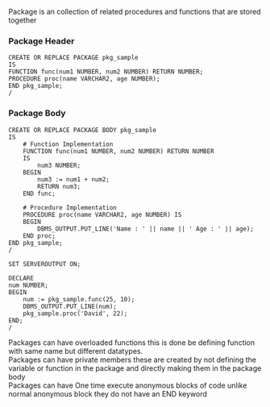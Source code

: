 Package is an collection of related procedures and functions that are stored together

### Package Header

````plsql
CREATE OR REPLACE PACKAGE pkg_sample
IS
FUNCTION func(num1 NUMBER, num2 NUMBER) RETURN NUMBER;
PROCEDURE proc(name VARCHAR2, age NUMBER);
END pkg_sample;
/
````

### Package Body

````plsql
CREATE OR REPLACE PACKAGE BODY pkg_sample
IS
	# Function Implementation
	FUNCTION func(num1 NUMBER, num2 NUMBER) RETURN NUMBER
	IS
		num3 NUMBER;
	BEGIN
		num3 := num1 + num2;
		RETURN num3;
	END func;

	# Procedure Implementation
	PROCEDURE proc(name VARCHAR2, age NUMBER) IS
	BEGIN
		DBMS_OUTPUT.PUT_LINE('Name : ' || name || ' Age : ' || age);
	END proc;
END pkg_sample;
/

SET SERVEROUTPUT ON;

DECLARE
num NUMBER;
BEGIN
	num := pkg_sample.func(25, 10);
	DBMS_OUTPUT.PUT_LINE(num);
	pkg_sample.proc('David', 22);
END;
/
````

Packages can have overloaded functions this is done be defining function with same name but different datatypes.  
Packages can have private members these are created by not defining the variable or function in the package and directly making them in the package body  
Packages can have One time execute anonymous blocks of code unlike normal anonymous block they do not have an END keyword
